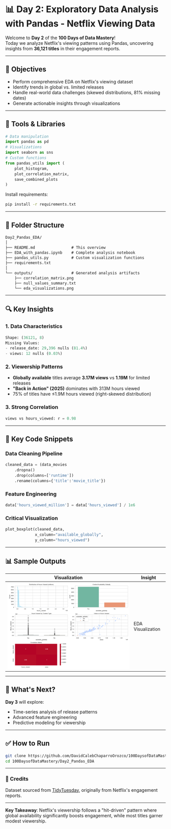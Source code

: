 # 📊 Day 2: Exploratory Data Analysis with Pandas - Netflix Viewing Data

Welcome to **Day 2** of the **100 Days of Data Mastery**!  
Today we analyze Netflix's viewing patterns using Pandas, uncovering insights from **36,121 titles** in their engagement reports.

---

## 🎯 Objectives

- Perform comprehensive EDA on Netflix's viewing dataset
- Identify trends in global vs. limited releases
- Handle real-world data challenges (skewed distributions, 81% missing dates)
- Generate actionable insights through visualizations

---

## 🧰 Tools & Libraries

```python
# Data manipulation
import pandas as pd  
# Visualizations
import seaborn as sns  
# Custom functions
from pandas_utils import (  
    plot_histogram, 
    plot_correlation_matrix,
    save_combined_plots
)
```

Install requirements:  
```bash
pip install -r requirements.txt
```

---

## 📁 Folder Structure

```
Day2_Pandas_EDA/
│
├── README.md                # This overview
├── EDA_with_pandas.ipynb    # Complete analysis notebook
├── pandas_utils.py          # Custom visualization functions
├── requirements.txt
│
└── outputs/                 # Generated analysis artifacts
    ├── correlation_matrix.png
    ├── null_values_summary.txt
    └── eda_visualizations.png
```

---

## 🔍 Key Insights

### 1. Data Characteristics
```python
Shape: (36121, 8)
Missing Values:
- release_date: 29,396 nulls (81.4%)
- views: 12 nulls (0.03%)
```

### 2. Viewership Patterns
- **Globally available** titles average **3.17M views** vs **1.19M** for limited releases  
- **"Back in Action" (2025)** dominates with 313M hours viewed  
- 75% of titles have ≤1.9M hours viewed (right-skewed distribution)

### 3. Strong Correlation
```python
views vs hours_viewed: r = 0.98
```

---

## 📌 Key Code Snippets

### Data Cleaning Pipeline
```python
cleaned_data = (data_movies
    .dropna()
    .drop(columns=['runtime'])
    .rename(columns={'title':'movie_title'})
```

### Feature Engineering
```python
data['hours_viewed_million'] = data['hours_viewed'] / 1e6
```

### Critical Visualization
```python
plot_boxplot(cleaned_data, 
             x_column="available_globally", 
             y_column="hours_viewed")
```

---

## 📊 Sample Outputs

| Visualization | Insight |
|--------------|---------|
| ![Histogram](outputs/eda_visualizations.png) | EDA Visualization |

---

## 🚀 What's Next?

**Day 3** will explore:  
- Time-series analysis of release patterns  
- Advanced feature engineering  
- Predictive modeling for viewership  

---

## ✅ How to Run
```bash
git clone https://github.com/DavidCalebChaparroOrozco/100DaysofDataMastery.git
cd 100DaysofDataMastery/Day2_Pandas_EDA
```

---

### 🔗 Credits
Dataset sourced from [TidyTuesday](https://github.com/rfordatascience/tidytuesday/tree/main/data/2025/2025-07-29), originally from Netflix's engagement reports.

---

**Key Takeaway**: Netflix's viewership follows a "hit-driven" pattern where global availability significantly boosts engagement, while most titles garner modest viewership.